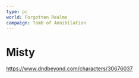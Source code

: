 ```yaml
---
type: pc
world: Forgotten Realms
campaign: Tomb of Annihilation
---
```


# Misty

https://www.dndbeyond.com/characters/30676037